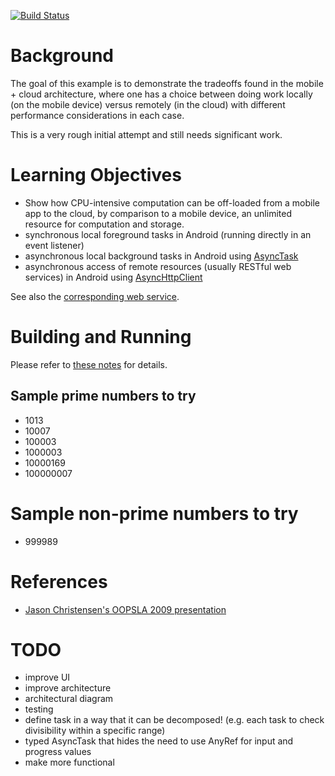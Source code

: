 [![Build Status](https://travis-ci.org/lucoodevcourse/primenumbers-android-scala.svg?branch=master)](https://travis-ci.org/lucoodevcourse/primenumbers-android-scala)

# Background

The goal of this example is to demonstrate the tradeoffs found in
the mobile + cloud architecture, where one has a choice between
doing work locally (on the mobile device) versus remotely (in 
the cloud) with different performance considerations in each case.

This is a very rough initial attempt and still needs significant work.

# Learning Objectives

- Show how CPU-intensive computation can be off-loaded from a mobile app to
  the cloud, by comparison to a mobile device, an unlimited resource for
  computation and storage.
- synchronous local foreground tasks in Android (running directly in an event listener)
- asynchronous local background tasks in Android using [AsyncTask](http://developer.android.com/reference/android/os/AsyncTask.html)
- asynchronous access of remote resources (usually RESTful web services) in Android using [AsyncHttpClient](http://loopj.com/android-async-http)

See also the [corresponding web service](https://github.com/lucoodevcourse/primenumbers-spray-scala).

# Building and Running

Please refer to [these notes](http://lucoodevcourse.bitbucket.org/notes/scalaandroiddev.html) for details.

## Sample prime numbers to try

- 1013
- 10007
- 100003
- 1000003
- 10000169
- 100000007

# Sample non-prime numbers to try

- 999989

# References

- [Jason Christensen's OOPSLA 2009 presentation](http://www.slideshare.net/jasonc411/oopsla-2009-combining-rest-and-cloud-a-practitioners-report)

# TODO

* improve UI
* improve architecture
* architectural diagram
* testing
* define task in a way that it can be decomposed! 
  (e.g. each task to check divisibility within a specific range)
* typed AsyncTask that hides the need to use AnyRef for input and progress values
* make more functional
